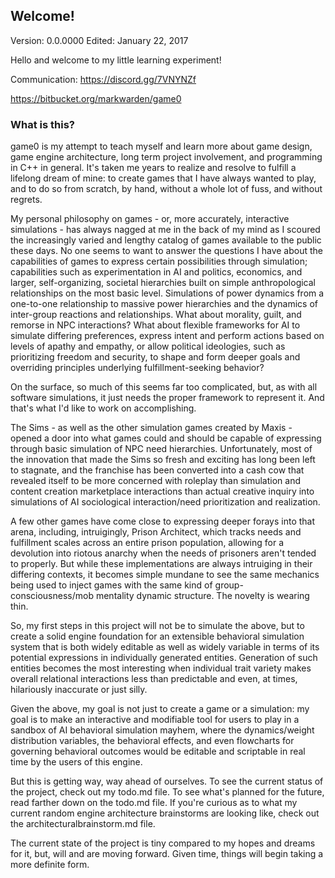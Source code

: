 ## Welcome! ## 

Version: 0.0.0000 Edited: January 22, 2017

Hello and welcome to my little learning experiment!

Communication:
https://discord.gg/7VNYNZf

https://bitbucket.org/markwarden/game0

### What is this? ###

game0 is my attempt to teach myself and learn more about game design, game engine architecture, long term project involvement, and programming in C++ in general. It's taken me years to realize and resolve to fulfill a lifelong dream of mine: to create games that I have always wanted to play, and to do so from scratch, by hand, without a whole lot of fuss, and without regrets. 

My personal philosophy on games - or, more accurately, interactive simulations - has always nagged at me in the back of my mind as I scoured the increasingly varied and lengthy catalog of games available to the public these days. No one seems to want to answer the questions I have about the capabilities of games to express certain possibilities through simulation; capabilities such as experimentation in AI and politics, economics, and larger, self-organizing, societal hierarchies built on simple anthropological relationships on the most basic level. Simulations of power dynamics from a one-to-one relationship to massive power hierarchies and the dynamics of inter-group reactions and relationships. What about morality, guilt, and remorse in NPC interactions? What about flexible frameworks for AI to simulate differing preferences, express intent and perform actions based on levels of apathy and empathy, or allow political ideologies, such as prioritizing freedom and security, to shape and form deeper goals and overriding principles underlying fulfillment-seeking behavior?

On the surface, so much of this seems far too complicated, but, as with all software simulations, it just needs the proper framework to represent it. And that's what I'd like to work on accomplishing. 

The Sims - as well as the other simulation games created by Maxis - opened a door into what games could and should be capable of expressing through basic simulation of NPC need hierarchies. Unfortunately, most of the innovation that made the Sims so fresh and exciting has long been left to stagnate, and the franchise has been converted into a cash cow that revealed itself to be more concerned with roleplay than simulation and content creation marketplace interactions than actual creative inquiry into simulations of AI sociological interaction/need prioritization and realization. 

A few other games have come close to expressing deeper forays into that arena, including, intruigingly, Prison Architect, which tracks needs and fulfillment scales across an entire prison population, allowing for a devolution into riotous anarchy when the needs of prisoners aren't tended to properly. But while these implementations are always intruiging in their differing contexts, it becomes simple mundane to see the same mechanics being used to inject games with the same kind of group-consciousness/mob mentality dynamic structure. The novelty is wearing thin. 

So, my first steps in this project will not be to simulate the above, but to create a solid engine foundation for an extensible behavioral simulation system that is both widely editable as well as widely variable in terms of its potential expressions in individually generated entities. Generation of such entities becomes the most interesting when individual trait variety makes overall relational interactions less than predictable and even, at times, hilariously inaccurate or just silly. 

Given the above, my goal is not just to create a game or a simulation: my goal is to make an interactive and modifiable tool for users to play in a sandbox of AI behavioral simulation mayhem, where the dynamics/weight distribution variables, the behavioral effects, and even flowcharts for governing behavioral outcomes would be editable and scriptable in real time by the users of this engine. 

But this is getting way, way ahead of ourselves. To see the current status of the project, check out my todo.md file. To see what's planned for the future, read farther down on the todo.md file. If you're curious as to what my current random engine architecture brainstorms are looking like, check out the architecturalbrainstorm.md file. 

The current state of the project is tiny compared to my hopes and dreams for it, but, will and are moving forward. Given time, things will begin taking a more definite form.